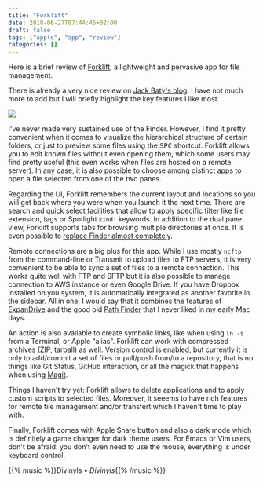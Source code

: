 ```yaml
---
title: "Forklift"
date: 2018-06-27T07:44:45+02:00
draft: false
tags: ["apple", "app", "review"]
categories: []
---
```


Here is a brief review of [Forklift](https://binarynights.com), a lightweight and pervasive app for file management.

<!--more-->

There is already a very nice review on [Jack Baty's blog](https://www.baty.net/2018/forklift-as-a-finder-replacement/). I have not much more to add but I will briefly highlight the key features I like most.

![](/img/2018-06-27-07-54-20.png)

I've never made very sustained use of the Finder. However, I find it pretty convenient when it comes to visualize the hierarchical structure of certain folders, or just to preview some files using the <kbd>SPC</kbd> shortcut. Forklift allows you to edit known files without even opening them, which some users may find pretty useful (this even works when files are hosted on a remote server). In any case, it is also possible to choose among distinct apps to open a file selected from one of the two panes.

Regarding the UI, Forklift remembers the current layout and locations so you will get back where you were when you launch it the next time. There are search and quick select facilities that allow to apply specific filter like file extension, tags or Spotlight `kind:` keywords. In addition to the dual pane view, Forklift supports tabs for browsing multiple directories at once. It is even possible to [replace Finder almost completely](https://binarynights.com/manual#fileviewer).

Remote connections are a big plus for this app. While I use mostly `ncftp` from the command-line or Transmit to upload files to FTP servers, it is very convenient to be able to sync a set of files to a remote connection. This works quite well with FTP and SFTP but it is also possible to manage connection to AWS instance or even Google Drive. If you have Dropbox installed on you system, it is automatically integrated as another favorite in the sidebar. All in one, I would say that it combines the features of [ExpanDrive](https://www.expandrive.com) and the good old [Path Finder](https://www.expandrive.com) that I never liked in my early Mac days.

An action is also available to create symbolic links, like when using `ln -s` from a Terminal, or Apple "alias". Forklift can work with compressed archives (ZIP, tarball) as well. Version control is enabled, but currently it is only to add/commit a set of files or pull/push from/to a repository, that is no things like Git Status, GitHub interaction, or all the magick that happens when using [Magit](https://magit.vc).

Things I haven't try yet: Forklift allows to delete applications and to apply custom scripts to selected files. Moreover, it seeems to have rich features for remote file management and/or transfert which I haven't time to play with.

Finally, Forklift comes with Apple Share button and also a dark mode which is definitely a game changer for dark theme users. For Emacs or Vim users, don't be afraid: you don't even need to use the mouse, everything is under keyboard control.

{{% music %}}Divinyls • _Divinyls_{{% /music %}}

